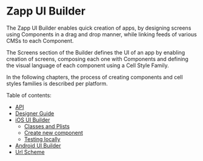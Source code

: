 # Zapp UI Builder

The Zapp UI Builder enables quick creation of apps, by designing screens using Components in a drag and drop manner, while linking feeds of various CMSs to each Component.

The Screens section of the Builder defines the UI of an app by enabling creation of screens, composing each one with Components and defining the visual language of each component using a Cell Style Family.

In the following chapters, the process of creating components and cell styles families is described per platform.

Table of contents:
* [API](/ui-builder/API.md)
* [Designer Guide](/ui-builder/designer/designer.md)
* [iOS UI Builder](/ui-builder/ios/Home.md)
	* [Classes and Plists](/ui-builder/ios/Classes-and-Plists.md)
	* [Create new component](/ui-builder/ios/Creation-New-Component.md)
	* [Testing locally](/ui-builder/ios/Testing-Locally.md)
* [Android UI Builder](/ui-builder/android/android.md)
* [Url Scheme](/ui-builder/scheme/scheme.md)
